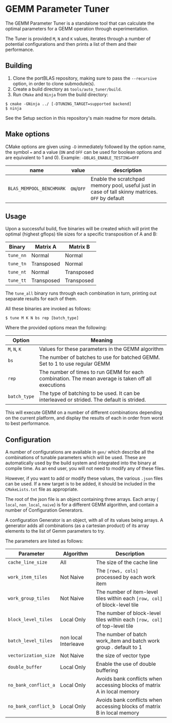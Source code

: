 GEMM Parameter Tuner
====================

The GEMM Parameter Tuner is a standalone tool that can calculate the optimal
parameters for a GEMM operation through experimentation.

The Tuner is provided `M`, `N` and `K` values, iterates through a number of
potential configurations and then prints a list of them and their performance.

Building
--------

1. Clone the portBLAS repository, making sure to pass the `--recursive` option, in order to clone submodule(s).
2. Create a build directory as `tools/auto_tuner/build`.
3. Run `CMake` and `Ninja` from the build directory:

```
$ cmake -GNinja ../ [-DTUNING_TARGET=supported backend]
$ ninja
```

See the Setup section in this repository's main readme for more details.

Make options
------------

CMake options are given using `-D` immediately followed by the option name, the
symbol `=` and a value (`ON` and `OFF` can be used for boolean options and are
equivalent to 1 and 0). Example: `-DBLAS_ENABLE_TESTING=OFF`

| name | value | description |
|---|---|---|
| `BLAS_MEMPOOL_BENCHMARK` | `ON`/`OFF` | Enable the scratchpad memory pool, useful just in case of tall skinny matrices. `OFF` by default |

Usage
-----

Upon a successful build, five binaries will be created which will print the
optimal (highest gflops) tile sizes for a specific transposition of A and B:

| Binary    | Matrix A   | Matrix B   |
|-----------|------------|------------|
| `tune_nn` | Normal     | Normal     |
| `tune_tn` | Transposed | Normal     |
| `tune_nt` | Normal     | Transposed |
| `tune_tt` | Transposed | Transposed |

The `tune_all` binary runs through each combination in turn, printing out
separate results for each of them.

All these binaries are invoked as follows:

```
$ tune M K N bs rep [batch_type]
```

Where the provided options mean the following:

| Option        | Meaning                                                                                            |
|---------------|----------------------------------------------------------------------------------------------------|
| `M`, `N`, `K` | Values for these parameters in the GEMM algorithm                                                  |
| `bs`          | The number of batches to use for batched GEMM. Set to 1 to use regular GEMM                        |
| `rep`         | The number of times to run GEMM for each combination. The mean average is taken off all executions |
| `batch_type`  | The type of batching to be used. It can be interleaved or strided. The default is strided.         |

This will execute GEMM on a number of different combinations depending on the
current platform, and display the results of each in order from worst to best
performance.


Configuration
-------------

A number of configurations are available in `gen/` which describe all the
combinations of tunable parameters which will be used. These are automatically
used by the build system and integrated into the binary at compile time. As an
end user, you will not need to modify any of these files.

However, if you want to add or modify these values, the various `.json` files
can be used. If a new target is to be added, it should be included in the
`CMakeLists.txt` file as appropriate.

The root of the json file is an object containing three arrays. Each array (
`local`, `non_local`, `naive`) is for a different GEMM algorithm, and contain
a number of Configuration Generators.

A configuration Generator is an object, with all of its values being arrays. A
generator adds all combinations (as a cartesian product) of its array elements
to the list of Gemm parameters to try.

The parameters are listed as follows:

| Parameter            | Algorithm            | Description                                                                 |
|----------------------|------------          |-----------------------------------------------------------------------------|
| `cache_line_size`    | All                  | The size of the cache line                                                  |
| `work_item_tiles`    | Not Naive            | The `[rows, cols]` processed by each work item                              |
| `work_group_tiles`   | Not Naive            | The number of item-level tiles within each `[row, col]` of block-level tile |
| `block_level_tiles`  | Local Only           | The number of block-level tiles within each `[row, col]` of top-level tile  |
| `batch_level_tiles`  | non local Interleave | The number of batch work_item and batch work group . default to 1           |
| `vectorization_size` | Not Naive            | the size of vector type                                                     |
| `double_buffer`      | Local Only           | Enable the use of double buffering                                          |
| `no_bank_conflict_a` | Local Only           | Avoids bank conflicts when accessing blocks of matrix A in local memory     |
| `no_bank_conflict_b` | Local Only           | Avoids bank conflicts when accessing blocks of matrix B in local memory     |
